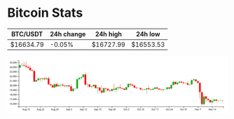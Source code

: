 # Bitcoin Stats

BTC/USDT|24h change|24h high|24h low|
|---|---|---|---|
|$16634.79|-0.05%|$16727.99|$16553.53|

<img src="./chart.svg">
